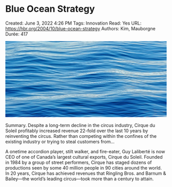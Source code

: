 # Blue Ocean Strategy

Created: June 3, 2022 4:26 PM
Tags: Innovation
Read: Yes
URL: https://hbr.org/2004/10/blue-ocean-strategy
Authors: Kim, Mauborgne
Durée: 417

![Blue%20Ocean%20Strategy%2009a37332414d4fb0afa47860dc2aeff3/SEPT15_03_535621603.jpg](Blue%20Ocean%20Strategy%2009a37332414d4fb0afa47860dc2aeff3/SEPT15_03_535621603.jpg)

Summary. Despite a long-term decline in the circus industry, Cirque du Soleil profitably increased revenue 22-fold over the last 10 years by reinventing the circus. Rather than competing within the confines of the existing industry or trying to steal customers from...

A onetime accordion player, stilt walker, and fire-eater, Guy Laliberté is now CEO of one of Canada’s largest cultural exports, Cirque du Soleil. Founded in 1984 by a group of street performers, Cirque has staged dozens of productions seen by some 40 million people in 90 cities around the world. In 20 years, Cirque has achieved revenues that Ringling Bros. and Barnum & Bailey—the world’s leading circus—took more than a century to attain.